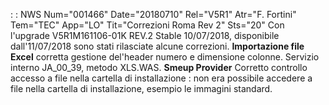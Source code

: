  :  : NWS Num="001466" Date="20180710" Rel="V5R1" Atr="F. Fortini" Tem="TEC" App="LO" Tit="Correzioni Roma Rev 2" Sts="20"
Con l'upgrade V5R1M161106-01K REV.2 Stable 10/07/2018, disponibile dall'11/07/2018 sono stati rilasciate alcune correzioni.
<b>Importazione file Excel</b>
corretta gestione del'header numero e dimensione colonne. Servizio interno JA_00_39, metodo XLS.WAS.
<b>Smeup Provider</b>
Corretto controllo accesso a file nella cartella di installazione :  non era possibile accedere a file
nella cartella di installazione, esempio le immagini standard.
